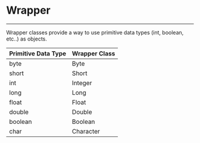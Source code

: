 # Wrapper
------------------
Wrapper classes provide a way to use primitive data types (int, boolean, etc..) as objects.

| Primitive Data Type      | Wrapper Class |
| ----------- | ----------- |
| byte      | Byte       |
| short   | Short        |
| int      | Integer       |
| long   | Long        |
| float      | Float       |
| double   | Double        |
| boolean      | Boolean       |
| char   | Character        |
